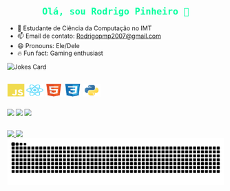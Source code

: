<h2 align="center" style="color:#00FF9F; font-family: 'Fira Code', monospace;">
    Olá, sou Rodrigo Pinheiro 👋
</h2>

- 🌱 Estudante de Ciência da Computação no IMT
- 📫 Email de contato: Rodrigopmp2007@gmail.com
- 😄 Pronouns: Ele/Dele
- 🔥 Fun fact: Gaming enthusiast

![Jokes Card](https://readme-jokes.vercel.app/api)

<div style="display: inline_block"><br>
  <img align="center" alt="Ro-Js" height="30" width="40" src="https://raw.githubusercontent.com/devicons/devicon/master/icons/javascript/javascript-plain.svg">
  <img align="center" alt="Ro-React" height="30" width="40" src="https://raw.githubusercontent.com/devicons/devicon/master/icons/react/react-original.svg">
  <img align="center" alt="Ro-HTML" height="30" width="40" src="https://raw.githubusercontent.com/devicons/devicon/master/icons/html5/html5-original.svg">
  <img align="center" alt="Ro-CSS" height="30" width="40" src="https://raw.githubusercontent.com/devicons/devicon/master/icons/css3/css3-original.svg">
  <img align="center" alt="Ro-Python" height="30" width="40" src="https://raw.githubusercontent.com/devicons/devicon/master/icons/python/python-original.svg">

</div>

##

<div> 
  <a href="https://instagram.com/pinheiro.rodrig0" target="_blank"><img src="https://img.shields.io/badge/-Instagram-%23E4405F?style=for-the-badge&logo=instagram&logoColor=white" target="_blank"></a>
  <a href = "mailto:rodrigopmp2007@gmail.com"><img src="https://img.shields.io/badge/-Gmail-%23333?style=for-the-badge&logo=gmail&logoColor=white" target="_blank"></a>
  <a href="https://www.linkedin.com/in/rodrigo-perri-mendes-pinheiro-885485321" target="_blank"><img src="https://img.shields.io/badge/-LinkedIn-%230077B5?style=for-the-badge&logo=linkedin&logoColor=white" target="_blank"></a> 
  
</div>

##

<div>
<a href="https://github.com/Rodrigopmp">
<img height="180em" src="https://github-readme-stats.vercel.app/api?username=rodrigopmp&show_icons=true&theme=dark&include_all_commits=true&count_private=true"/>
<img height="180em" src="https://github-readme-stats.vercel.app/api/top-langs/?username=rodrigopmp&layout=compact&langs_count=16&theme=dark"/>
</div>



<picture>
  <source media="(prefers-color-scheme: dark)" srcset="https://raw.githubusercontent.com/Rodrigopmp/Rodrigopmp/output/github-contribution-grid-snake-dark.svg">
  <source media="(prefers-color-scheme: light)" srcset="https://raw.githubusercontent.com/Rodrigopmp/Rodrigopmp/output/github-contribution-grid-snake.svg">
  <img alt="github contribution grid snake animation" src="https://raw.githubusercontent.com/Rodrigopmp/Rodrigopmp/output/github-contribution-grid-snake.svg">
</picture>

<br><br>
